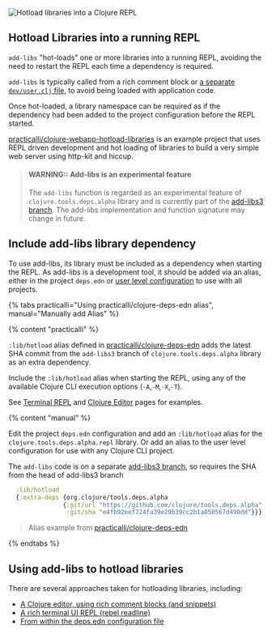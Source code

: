 ![Hotload libraries into a Clojure REPL](https://raw.githubusercontent.com/practicalli/graphic-design/live/clojure/clojure-repl-hotload-libraries.png)

## Hotload Libraries into a running REPL

`add-libs` "hot-loads" one or more libraries into a running REPL, avoiding the need to restart the REPL each time a dependency is required.

`add-libs` is typically called from a rich comment block or [a separate `dev/user.clj` file](/clojure-cli/projects/configure-repl-startup.md#create-a-devuserclj-file-and-envdev-alias), to avoid being loaded with application code.

Once hot-loaded, a library namespace can be required as if the dependency had been added to the project configuration before the REPL started.

[practicalli/clojure-webapp-hotload-libraries](https://github.com/practicalli/clojure-webapp-hotload-libraries) is an example project that uses REPL driven development and hot loading of libraries to build a very simple web server using http-kit and hiccup.

> #### WARNING:: Add-libs is an experimental feature
> The `add-libs` function is regarded as an experimental feature of `clojure.tools.deps.alpha` library and is currently part of the [add-libs3 branch](https://github.com/clojure/tools.deps.alpha/tree/add-lib3). The add-libs implementation and function signature may change in future.


## Include add-libs library dependency

To use add-libs, its library must be included as a dependency when starting the REPL.  As add-libs is a development tool, it should be added via an alias, either in the project `deps.edn` or [user level configuration](/clojure-cli/install/clojure-cli.md#user-configuration-files) to use with all projects.

{% tabs practicalli="Using practicalli/clojure-deps-edn alias", manual="Manually add Alias" %}

{% content "practicalli" %}


`:lib/hotload` alias defined in [practicalli/clojure-deps-edn](https://github.com/practicalli/clojure-deps-edn/) adds the latest SHA commit from the `add-libs3` branch of `clojure.tools.deps.alpha` library as an extra dependency.

Include the `:lib/hotload` alias when starting the REPL, using any of the available Clojure CLI execution options (`-A`,`-M`,`-X`,`-T`).

See [Terminal REPL](hotload-libraries-terminal-ui.md) and [Clojure Editor](hotload-libraries-editor.md) pages for examples.

{% content "manual" %}

Edit the project `deps.edn` configuration and add an `:lib/hotload` alias for the `clojure.tools.deps.alpha.repl` library.  Or add an alias to the user level configuration for use with any Clojure CLI project.

The `add-libs` code is on a separate [add-libs3 branch](https://github.com/clojure/tools.deps.alpha/tree/add-lib3), so requires the SHA from the head of add-libs3 branch

```clojure
  :lib/hotload
  {:extra-deps {org.clojure/tools.deps.alpha
               {:git/url "https://github.com/clojure/tools.deps.alpha"
                :git/sha "e4fb92eef724fa39e29b39cc2b1a850567d490dd"}}}
```

> Alias example from [practicalli/clojure-deps-edn](https://github.com/practicalli/clojure-deps-edn/)

{% endtabs %}

## Using add-libs to hotload libraries

There are several approaches taken for hotloading libraries, including:

* [A Clojure editor, using rich comment blocks (and snippets)](hotload-libraries-editor.md)
* [A rich terminal UI REPL (rebel readline)](hotload-libraries-terminal-ui.md)
* [From within the deps.edn configuration file](hotload-libraries-deps-edn-configuration.md)
